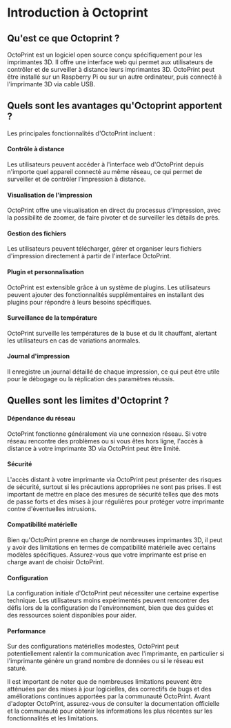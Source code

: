 # Introduction à Octoprint

## Qu'est ce que Octoprint ?

OctoPrint est un logiciel open source conçu spécifiquement pour les imprimantes 3D. Il offre une interface web qui permet aux utilisateurs de contrôler et de surveiller à distance leurs imprimantes 3D. OctoPrint peut être installé sur un Raspberry Pi ou sur un autre ordinateur, puis connecté à l'imprimante 3D via cable USB.

## Quels sont les avantages qu'Octoprint apportent ?

Les principales fonctionnalités d'OctoPrint incluent :

#### Contrôle à distance
Les utilisateurs peuvent accéder à l'interface web d'OctoPrint depuis n'importe quel appareil connecté au même réseau, ce qui permet de surveiller et de contrôler l'impression à distance.

#### Visualisation de l'impression
OctoPrint offre une visualisation en direct du processus d'impression, avec la possibilité de zoomer, de faire pivoter et de surveiller les détails de près.

#### Gestion des fichiers
Les utilisateurs peuvent télécharger, gérer et organiser leurs fichiers d'impression directement à partir de l'interface OctoPrint.

#### Plugin et personnalisation
OctoPrint est extensible grâce à un système de plugins. Les utilisateurs peuvent ajouter des fonctionnalités supplémentaires en installant des plugins pour répondre à leurs besoins spécifiques.

#### Surveillance de la température
OctoPrint surveille les températures de la buse et du lit chauffant, alertant les utilisateurs en cas de variations anormales.

#### Journal d'impression
Il enregistre un journal détaillé de chaque impression, ce qui peut être utile pour le débogage ou la réplication des paramètres réussis.

## Quelles sont les limites d'Octoprint ?

#### Dépendance du réseau
OctoPrint fonctionne généralement via une connexion réseau. Si votre réseau rencontre des problèmes ou si vous êtes hors ligne, l'accès à distance à votre imprimante 3D via OctoPrint peut être limité.

#### Sécurité
L'accès distant à votre imprimante via OctoPrint peut présenter des risques de sécurité, surtout si les précautions appropriées ne sont pas prises. Il est important de mettre en place des mesures de sécurité telles que des mots de passe forts et des mises à jour régulières pour protéger votre imprimante contre d'éventuelles intrusions.

#### Compatibilité matérielle
Bien qu'OctoPrint prenne en charge de nombreuses imprimantes 3D, il peut y avoir des limitations en termes de compatibilité matérielle avec certains modèles spécifiques. Assurez-vous que votre imprimante est prise en charge avant de choisir OctoPrint.

#### Configuration
La configuration initiale d'OctoPrint peut nécessiter une certaine expertise technique. Les utilisateurs moins expérimentés peuvent rencontrer des défis lors de la configuration de l'environnement, bien que des guides et des ressources soient disponibles pour aider.

#### Performance
Sur des configurations matérielles modestes, OctoPrint peut potentiellement ralentir la communication avec l'imprimante, en particulier si l'imprimante génère un grand nombre de données ou si le réseau est saturé.

Il est important de noter que de nombreuses limitations peuvent être atténuées par des mises à jour logicielles, des correctifs de bugs et des améliorations continues apportées par la communauté OctoPrint. Avant d'adopter OctoPrint, assurez-vous de consulter la documentation officielle et la communauté pour obtenir les informations les plus récentes sur les fonctionnalités et les limitations.
